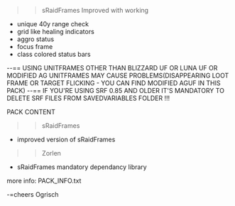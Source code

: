 >> sRaidFrames Improved with working 
- unique 40y range check
- grid like healing indicators
- aggro status
- focus frame
- class colored status bars

--== USING UNITFRAMES OTHER THAN BLIZZARD UF OR LUNA UF OR MODIFIED AG UNITFRAMES MAY CAUSE PROBLEMS(DISAPPEARING LOOT FRAME OR TARGET FLICKING - YOU CAN FIND MODIFIED AGUF IN THIS PACK)
--== IF YOU'RE USING SRF 0.85 AND OLDER IT'S MANDATORY TO DELETE SRF FILES FROM SAVEDVARIABLES FOLDER !!!


PACK CONTENT
>> sRaidFrames
- improved version of sRaidFrames

>> Zorlen
- sRaidFrames mandatory dependancy library



more info: PACK_INFO.txt

-=cheers Ogrisch



